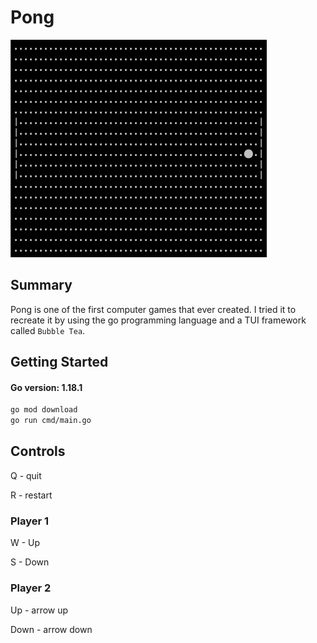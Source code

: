 # Pong

<img src="pictures/pong.png" alt="pong">

## Summary
Pong is one of the first computer games that ever created. I tried it to recreate it by using the go programming language and
a TUI framework called `Bubble Tea`.

## Getting Started
#### Go version: 1.18.1

```bash
go mod download
go run cmd/main.go
```

## Controls 
Q - quit

R - restart
### Player 1
W - Up

S - Down
### Player 2
Up - arrow up

Down - arrow down
